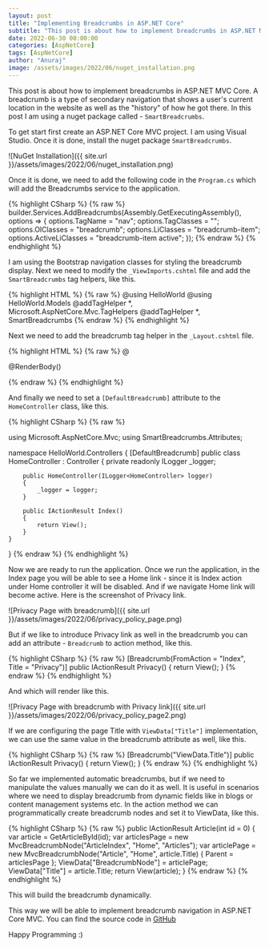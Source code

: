 ```yaml
---
layout: post
title: "Implementing Breadcrumbs in ASP.NET Core"
subtitle: "This post is about how to implement breadcrumbs in ASP.NET MVC Core. A breadcrumb is a type of secondary navigation that shows a users current location in the website as well as the history of how he got there."
date: 2022-06-30 00:00:00
categories: [AspNetCore]
tags: [AspNetCore]
author: "Anuraj"
image: /assets/images/2022/06/nuget_installation.png
---
```


This post is about how to implement breadcrumbs in ASP.NET MVC Core. A breadcrumb is a type of secondary navigation that shows a user's current location in the website as well as the "history" of how he got there. In this post I am using a nuget package called - `SmartBreadcrumbs`. 

To get start first create an ASP.NET Core MVC project. I am using Visual Studio. Once it is done, install the nuget package `SmartBreadcrumbs`.

![NuGet Installation]({{ site.url }}/assets/images/2022/06/nuget_installation.png)

Once it is done, we need to add the following code in the `Program.cs` which will add the Breadcrumbs service to the application.

{% highlight CSharp %}
{% raw %}
builder.Services.AddBreadcrumbs(Assembly.GetExecutingAssembly(), options =>
{
    options.TagName = "nav";
    options.TagClasses = "";
    options.OlClasses = "breadcrumb";
    options.LiClasses = "breadcrumb-item";
    options.ActiveLiClasses = "breadcrumb-item active";
});
{% endraw %}
{% endhighlight %}

I am using the Bootstrap navigation classes for styling the breadcrumb display. Next we need to modify the `_ViewImports.cshtml` file and add the `SmartBreadcrumbs` tag helpers, like this.

{% highlight HTML %}
{% raw %}
@using HelloWorld
@using HelloWorld.Models
@addTagHelper *, Microsoft.AspNetCore.Mvc.TagHelpers
@addTagHelper *, SmartBreadcrumbs
{% endraw %}
{% endhighlight %}

Next we need to add the breadcrumb tag helper in the `_Layout.cshtml` file.

{% highlight HTML %}
{% raw %}
@<div class="container">
    <main role="main" class="pb-3">
        <breadcrumb></breadcrumb>
        @RenderBody()
    </main>
</div>
{% endraw %}
{% endhighlight %}

And finally we need to set a `[DefaultBreadcrumb]` attribute to the `HomeController` class, like this.

{% highlight CSharp %}
{% raw %}

using Microsoft.AspNetCore.Mvc;
using SmartBreadcrumbs.Attributes;

namespace HelloWorld.Controllers
{
    [DefaultBreadcrumb]
    public class HomeController : Controller
    {
        private readonly ILogger<HomeController> _logger;

        public HomeController(ILogger<HomeController> logger)
        {
            _logger = logger;
        }

        public IActionResult Index()
        {
            return View();
        }
    }
}
{% endraw %}
{% endhighlight %}

Now we are ready to run the application. Once we run the application, in the Index page you will be able to see a Home link - since it is Index action under Home controller it will be disabled. And if we navigate Home link will become active. Here is the screenshot of Privacy link.

![Privacy Page with breadcrumb]({{ site.url }}/assets/images/2022/06/privacy_policy_page.png)

But if we like to introduce Privacy link as well in the breadcrumb you can add an attribute - `Breadcrumb` to action method, like this.

{% highlight CSharp %}
{% raw %}
[Breadcrumb(FromAction = "Index", Title = "Privacy")]
public IActionResult Privacy()
{
    return View();
}
{% endraw %}
{% endhighlight %}

And which will render like this.

![Privacy Page with breadcrumb with Privacy link]({{ site.url }}/assets/images/2022/06/privacy_policy_page2.png)

If we are configuring the page Title with `ViewData["Title"]` implementation, we can use the same value in the breadcrumb attribute as well, like this.

{% highlight CSharp %}
{% raw %}
[Breadcrumb("ViewData.Title")]
public IActionResult Privacy()
{
    return View();
}
{% endraw %}
{% endhighlight %}

So far we implemented automatic breadcrumbs, but if we need to manipulate the values manually we can do it as well. It is useful in scenarios where we need to display breadcrumb from dynamic fields like in blogs or content management systems etc. In the action method we can programmatically create breadcrumb nodes and set it to ViewData, like this.

{% highlight CSharp %}
{% raw %}
public IActionResult Article(int id = 0)
{
    var article = GetArticleById(id);
    var articlesPage = new MvcBreadcrumbNode("ArticleIndex", "Home", "Articles");
    var articlePage = new MvcBreadcrumbNode("Article", "Home", article.Title) { Parent = articlesPage };
    ViewData["BreadcrumbNode"] = articlePage;
    ViewData["Title"] = article.Title;
    return View(article);
}
{% endraw %}
{% endhighlight %}

This will build the breadcrumb dynamically.

This way we will be able to implement breadcrumb navigation in ASP.NET Core MVC. You can find the source code in [GitHub](https://github.com/anuraj/AspNetCoreSamples/tree/master/BreadcrumbDemo)

Happy Programming :)